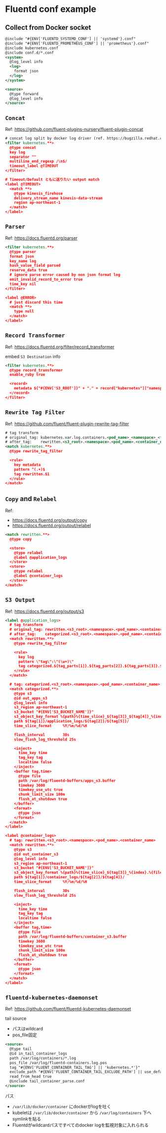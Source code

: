 # Fluentd conf example
## Collect from Docker socket
```xml
@include "#{ENV['FLUENTD_SYSTEMD_CONF'] || 'systemd'}.conf"
@include "#{ENV['FLUENTD_PROMETHEUS_CONF'] || 'prometheus'}.conf"
@include kubernetes.conf
@include conf.d/*.conf
<system>
  @log_level info
  <log>
    format json
  </log>
</system>

<source>
  @type forward
  @log_level info
</source>
```

## `Concat`
Ref: https://github.com/fluent-plugins-nursery/fluent-plugin-concat

```xml
# concat log split by docker log driver (ref. https://bugzilla.redhat.com/show_bug.cgi?id=1573680
<filter kubernetes.**>
  @type concat
  key log
  separator ""
  multiline_end_regexp /\n$/
  timeout_label @TIMEOUT
</filter>

# Timeout/Default ともに送りたい output match
<label @TIMEOUT>
  <match **>
    @type kinesis_firehose
    delivery_stream_name kinesis-data-stream
    region ap-northeast-1
  </match>
</label>
```

## `Parser`
Ref: https://docs.fluentd.org/parser

```xml
<filter kubernetes.**>
  @type parser
  format json
  key_name log
  hash_value_field parsed
  reserve_data true
  # ignore parse error caused by non json format log
  emit_invalid_record_to_error true
  time_key nil
</filter>

<label @ERROR>
  # just discard this time
  <match **>
    type null
  </match>
</label>
```

## `Record Transformer`
Ref: https://docs.fluentd.org/filter/record_transformer

embed `S3 Destination` info
```xml
<filter kubernetes.**>
  @type record_transformer
  enable_ruby true

  <record>
    metadata ${"#{ENV['S3_ROOT']}" + "." + record["kubernetes"]["namespace_name"] + "." + record["kubernetes"]["pod_name"] + "." + record["kubernetes"]["container_name"]}
  </record>
</filter>
```

## `Rewrite Tag Filter`
Ref: https://github.com/fluent/fluent-plugin-rewrite-tag-filter

```xml
# tag transform
# original_tag: kubernetes.var.log.containers.<pod_name>_<namespace>_<filename>.log
# after_tag:    rewritten.<s3_root>.<namespace>.<pod_name>.<container_name>
<match kubernetes.**>
  @type rewrite_tag_filter

  <rule>
    key metadata
    pattern ^(.+)$
    tag rewritten.$1
  </rule>
</match>
```

## `Copy` and `Relabel`
Ref:
* https://docs.fluentd.org/output/copy
* https://docs.fluentd.org/output/relabel

```xml
<match rewritten.**>
  @type copy

  <store>
    @type relabel
    @label @application_logs
  </store>
  <store>
    @type relabel
    @label @container_logs
  </store>
</match>
```

## `S3 Output`
Ref: https://docs.fluentd.org/output/s3

```xml
<label @application_logs>
  # tag transform
  # original_tag: rewritten.<s3_root>.<namespace>.<pod_name>.<container_name>
  # after_tag:    categorized.<s3_root>.<namespace>.<pod_name>.<container_name>.<log_type>
  <match rewritten.**>
    @type rewrite_tag_filter

    <rule>
      key log
      pattern \"tag\":\"(\w+)\"
      tag categorized.${tag_parts[1]}.${tag_parts[2]}.${tag_parts[3]}.${tag_parts[4]}.$1
    </rule>
  </match>

  # tag: categorized.<s3_root>.<namespace>.<pod_name>.<container_name>.<log_type>
  <match categorized.**>
    @type s3
    @id out_apps_s3
    @log_level info
    s3_region ap-northeast-1
    s3_bucket "#{ENV['S3_BUCKET_NAME']}"
    s3_object_key_format %{path}%{time_slice}_${tag[3]}_${tag[4]}_%{index}.%{file_extension}
    path ${tag[1]}/application_logs/${tag[2]}/${tag[5]}/
    time_slice_format     %Y/%m/%d/%H

    flush_interval        30s
    slow_flush_log_threshold 25s

    <inject>
      time_key time
      tag_key tag
      localtime false
    </inject>
    <buffer tag,time>
      @type file
      path /var/log/fluentd-buffers/apps_s3.buffer
      timekey 3600
      timekey_use_utc true
      chunk_limit_size 100m
      flush_at_shutdown true
    </buffer>
    <format>
      @type json
    </format>
  </match>
</label>

<label @container_logs>
  # tag: rewritten.<s3_root>.<namespace>.<pod_name>.<container_name>
  <match rewritten.**>
    @type s3
    @id out_container_s3
    @log_level info
    s3_region ap-northeast-1
    s3_bucket "#{ENV['S3_BUCKET_NAME']}"
    s3_object_key_format %{path}%{time_slice}_${tag[3]}_%{index}.%{file_extension}
    path ${tag[1]}/container_logs/${tag[2]}/${tag[4]}/
    time_slice_format     %Y/%m/%d/%H

    flush_interval        30s
    slow_flush_log_threshold 25s

    <inject>
      time_key time
      tag_key tag
      localtime false
    </inject>
    <buffer tag,time>
      @type file
      path /var/log/fluentd-buffers/container_s3.buffer
      timekey 3600
      timekey_use_utc true
      chunk_limit_size 100m
      flush_at_shutdown true
    </buffer>
    <format>
      @type json
    </format>
  </match>
</label>
```

## `fluentd-kubernetes-daemonset`
Ref: https://github.com/fluent/fluentd-kubernetes-daemonset

tail source
* パスはwildcard
* pos_file固定
```xml
<source>
  @type tail
  @id in_tail_container_logs
  path /var/log/containers/*.log
  pos_file /var/log/fluentd-containers.log.pos
  tag "#{ENV['FLUENT_CONTAINER_TAIL_TAG'] || 'kubernetes.*'}"
  exclude_path "#{ENV['FLUENT_CONTAINER_TAIL_EXCLUDE_PATH'] || use_default}"
  read_from_head true
  @include tail_container_parse.conf
</source>
```

パス
* `/var/lib/docker/container` にdockerがlogを吐く
* kubeletは `/var/lib/docker/container` から `/var/log/containers` 下へsymlinkを貼る
* Fluentdがwildcardパスですべてのdocker logを監視対象に入れられる

